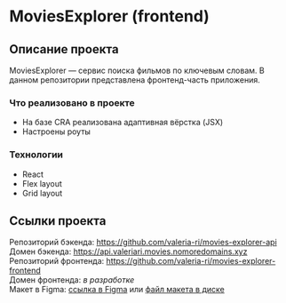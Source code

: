 # MoviesExplorer (frontend)

## Описание проекта

MoviesExplorer — сервис поиска фильмов по ключевым словам. В данном репозитории представлена фронтенд-часть приложения.

### Что реализовано в проекте

* На базе CRA реализована адаптивная вёрстка (JSX)
* Настроены роуты

### Технологии

* React
* Flex layout
* Grid layout

## Ссылки проекта

Репозиторий бэкенда: https://github.com/valeria-ri/movies-explorer-api  
Домен бэкенда: https://api.valeriari.movies.nomoredomains.xyz  
Репозиторий фронтенда: https://github.com/valeria-ri/movies-explorer-frontend  
Домен фронтенда: _в разработке_  
Макет в Figma: [ссылка в Figma](https://www.figma.com/file/Ihs8mp1KFKIEjNOnpY1kOD/Diploma-(Copy)?type=design&node-id=41156%3A25942&mode=dev) или [файл макета в диске](https://disk.yandex.ru/d/3ZoaMOek0y7f4w)